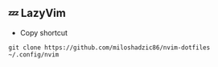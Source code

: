 ## 💤 LazyVim

- Copy shortcut

```
git clone https://github.com/miloshadzic86/nvim-dotfiles ~/.config/nvim
```
